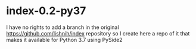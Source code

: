 # index-0.2-py37

I have no rights to add a branch in the original https://github.com/lishnih/index repository so I create here a repo of it that makes it available for Python 3.7 using PySide2
